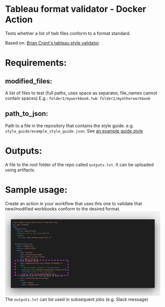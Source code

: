 # Tableau format validator - Docker Action

Tests whether a list of twb files conform to a format standard.

Based on: [Brian Crant's tableau style validator](https://github.com/bcrant/tableau-style-validator)

# Requirements:

## modified_files:
A list of files to test (full paths, uses space as separator, file_names cannot contain spaces).E.g.: 
    `folder1/myworkbook.twb folder2/myotherworkbook`
## path_to_json:
Path to a file in the repository that contains the style guide. e.g. `style_guide/example_style_guide.json`. See [an example guide style](https://github.com/bcrant/tableau-style-validator/blob/main/tests/example_style_guide.json)
# Outputs:
A file to the root folder of the repo called `outputs.txt`. It can be uploaded using artifacts.
    
# Sample usage:
Create an action in your workflow that uses this one to validate that new/modified workbooks conform to the desired format.
![Yaml file of a sample action](docs/sample_action_01.png)
The `outputs.txt` can be used in subsequent jobs (e.g. Slack message)
   
